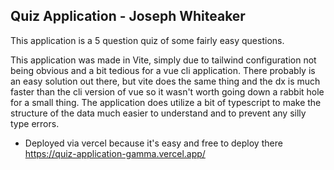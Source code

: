 ## Quiz Application - Joseph Whiteaker 

This application is a 5 question quiz of some fairly easy questions. 

This application was made in Vite, simply due to tailwind configuration not being obvious and a bit tedious for a vue cli application. There probably is an easy solution out there, but vite does the same thing and the dx is much faster than the cli version of vue so it wasn't worth going down a rabbit hole for a small thing. The application does utilize a bit of typescript to make the structure of the data much easier to understand and to prevent any silly type errors.


- Deployed via vercel because it's easy and free to deploy there https://quiz-application-gamma.vercel.app/
